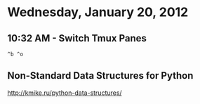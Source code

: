 # Wednesday, January 20, 2012

## 10:32 AM - Switch Tmux Panes

`^b ^o`

## Non-Standard Data Structures for Python

http://kmike.ru/python-data-structures/
